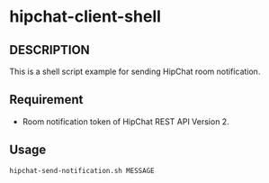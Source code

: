 # hipchat-client-shell

## DESCRIPTION
This is a shell script example for sending HipChat room notification.

## Requirement
* Room notification token of HipChat REST API Version 2.

## Usage
```console
hipchat-send-notification.sh MESSAGE
```
